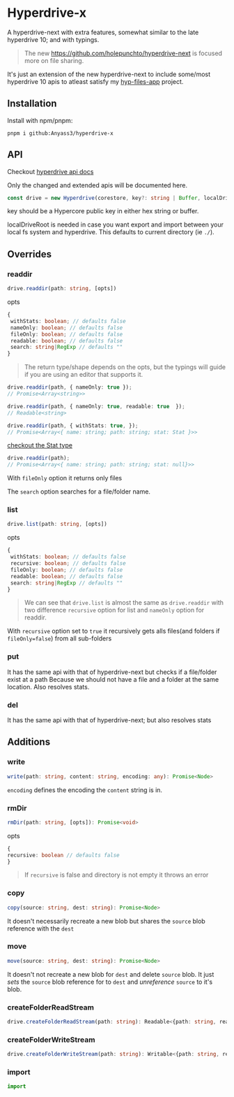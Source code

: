 # Hyperdrive-x

A hyperdrive-next with extra features, somewhat similar to the late hyperdrive 10; and with typings.

> The new https://github.com/holepunchto/hyperdrive-next is focused more on file sharing.

It's just an extension of the new hyperdrive-next to include some/most hyperdrive 10 apis to atleast satisfy my [hyp-files-app](https://github.com/Anyass3/hyp-files-app) project.

## Installation

Install with npm/pnpm:

```
pnpm i github:Anyass3/hyperdrive-x
```

## API

Checkout [hyperdrive api docs](https://docs.holepunch.to/building-blocks/hyperdrive)

Only the changed and extended apis will be documented here.

```typescript
const drive = new Hyperdrive(corestore, key?: string | Buffer, localDriveRoot?: string)
```
key should be a Hypercore public key in either hex string or buffer. 

localDriveRoot is needed in case you want export and import between your local fs system and hyperdrive. 
This defaults to current directory (ie `./`).

## Overrides 

### readdir

```typescript
drive.readdir(path: string, [opts])
```
opts
```typescript
{ 
 withStats: boolean; // defaults false
 nameOnly: boolean; // defaults false
 fileOnly: boolean; // defaults false
 readable: boolean; // defaults false
 search: string|RegExp // defaults ""
}
```
> The return type/shape depends on the opts, 
> but the typings will guide if you are using an editor that supports it.

```typescript
drive.readdir(path, { nameOnly: true });
// Promise<Array<string>>
```
```typescript
drive.readdir(path, { nameOnly: true, readable: true  });
// Readable<string>
```
```typescript
drive.readdir(path, { withStats: true, });
// Promise<Array<{ name: string; path: string; stat: Stat }>>
```
[checkout the Stat type](./#stat)

```typescript
drive.readdir(path);
// Promise<Array<{ name: string; path: string; stat: null}>>
```
With `fileOnly` option it returns only files

The `search` option searches for a file/folder name.

### list

```typescript
drive.list(path: string, [opts])
```
opts
```typescript
{ 
 withStats: boolean; // defaults false
 recursive: boolean; // defaults false
 fileOnly: boolean; // defaults false
 readable: boolean; // defaults false
 search: string|RegExp // defaults ""
}
```
> We can see that `drive.list` is almost the same as `drive.readdir` 
> with two difference `recursive` option for list and `nameOnly` option for readdir.

With `recursive` option set to `true` it recursively gets alls 
files(and folders if `fileOnly=false`) from all sub-folders

### put
It has the same api with that of hyperdrive-next but checks if a file/folder exist at a path 
Because we should not have a file and a folder at the same location. Also resolves stats.
### del
It has the same api with that of hyperdrive-next; but also resolves stats

## Additions
### write
```ts
write(path: string, content: string, encoding: any): Promise<Node>
```
`encoding` defines the encoding the `content` string is in.

### rmDir
```ts
rmDir(path: string, [opts]): Promise<void>
```
opts
```ts
{
recursive: boolean // defaults false
}
```
> If `recursive` is false and directory is not empty it throws an error

### copy
```ts
copy(source: string, dest: string): Promise<Node>
```
It doesn't necessarily recreate a new blob 
but shares the `source` blob reference with the `dest`

### move
```ts
move(source: string, dest: string): Promise<Node>
```
It doesn't not recreate a new blob for `dest` and delete `source` blob.
It just _sets_ the `source` blob reference for to `dest` and _unreference_ `source` to it's blob.

### createFolderReadStream
```ts
drive.createFolderReadStream(path: string): Readable<{path: string, readable: Readable}>
```

### createFolderWriteStream
```ts
drive.createFolderWriteStream(path: string): Writable<{path: string, readable: Readable}>
```

### import
```ts 
import
```
